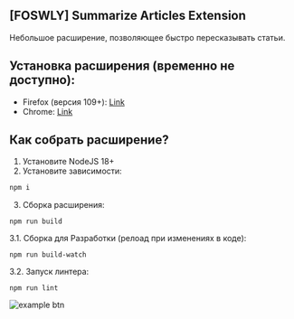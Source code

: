 ## [FOSWLY] Summarize Articles Extension

Небольшое расширение, позволяющее быстро пересказывать статьи.

## Установка расширения (временно не доступно):
- Firefox (версия 109+): [Link](...)
- Chrome: [Link](...)

## Как собрать расширение?
1. Установите NodeJS 18+
2. Установите зависимости:
```bash
npm i
```
3. Сборка расширения:
```
npm run build
```

3.1. Сборка для Разработки (релоад при изменениях в коде):
```
npm run build-watch
```

3.2. Запуск линтера:
```
npm run lint
```

![example btn](https://github.com/FOSWLY/summarize-articles/blob/master/gh/screenshot.png "example image")